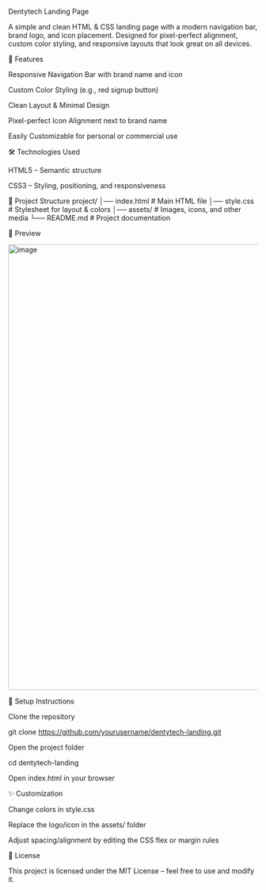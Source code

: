 Dentytech Landing Page

A simple and clean HTML & CSS landing page with a modern navigation bar, brand logo, and icon placement. Designed for pixel-perfect alignment, custom color styling, and responsive layouts that look great on all devices.

🚀 Features

Responsive Navigation Bar with brand name and icon

Custom Color Styling (e.g., red signup button)

Clean Layout & Minimal Design

Pixel-perfect Icon Alignment next to brand name

Easily Customizable for personal or commercial use

🛠️ Technologies Used

HTML5 – Semantic structure

CSS3 – Styling, positioning, and responsiveness

📂 Project Structure
project/
│── index.html        # Main HTML file
│── style.css         # Stylesheet for layout & colors
│── assets/           # Images, icons, and other media
└── README.md         # Project documentation

📸 Preview

<img width="1883" height="898" alt="image" src="https://github.com/user-attachments/assets/1f83810b-8ca0-400c-a071-42af7ceeaf93" />


🔧 Setup Instructions

Clone the repository

git clone https://github.com/yourusername/dentytech-landing.git


Open the project folder

cd dentytech-landing


Open index.html in your browser

✨ Customization

Change colors in style.css

Replace the logo/icon in the assets/ folder

Adjust spacing/alignment by editing the CSS flex or margin rules

📜 License

This project is licensed under the MIT License – feel free to use and modify it.
